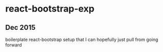 # react-bootstrap-exp
## Dec 2015
boilerplate react-bootstrap setup that I can hopefully just pull from going forward
